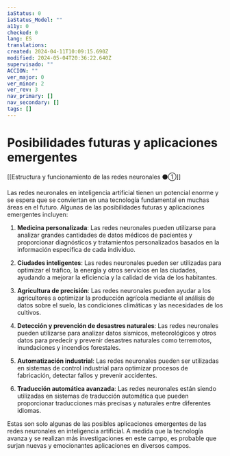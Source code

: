 ```yaml
---
iaStatus: 0
iaStatus_Model: ""
a11y: 0
checked: 0
lang: ES
translations: 
created: 2024-04-11T10:09:15.690Z
modified: 2024-05-04T20:36:22.640Z
supervisado: ""
ACCION: ""
ver_major: 0
ver_minor: 2
ver_rev: 3
nav_primary: []
nav_secondary: []
tags: []
---
```

# Posibilidades futuras y aplicaciones emergentes

[[Estructura y funcionamiento de las redes neuronales ⚫①]]

Las redes neuronales en inteligencia artificial tienen un potencial enorme y se espera que se conviertan en una tecnología fundamental en muchas áreas en el futuro. Algunas de las posibilidades futuras y aplicaciones emergentes incluyen:

1. **Medicina personalizada**: Las redes neuronales pueden utilizarse para analizar grandes cantidades de datos médicos de pacientes y proporcionar diagnósticos y tratamientos personalizados basados en la información específica de cada individuo.

2. **Ciudades inteligentes**: Las redes neuronales pueden ser utilizadas para optimizar el tráfico, la energía y otros servicios en las ciudades, ayudando a mejorar la eficiencia y la calidad de vida de los habitantes.

3. **Agricultura de precisión**: Las redes neuronales pueden ayudar a los agricultores a optimizar la producción agrícola mediante el análisis de datos sobre el suelo, las condiciones climáticas y las necesidades de los cultivos.

4. **Detección y prevención de desastres naturales**: Las redes neuronales pueden utilizarse para analizar datos sísmicos, meteorológicos y otros datos para predecir y prevenir desastres naturales como terremotos, inundaciones y incendios forestales.

5. **Automatización industrial**: Las redes neuronales pueden ser utilizadas en sistemas de control industrial para optimizar procesos de fabricación, detectar fallos y prevenir accidentes.

6. **Traducción automática avanzada**: Las redes neuronales están siendo utilizadas en sistemas de traducción automática que pueden proporcionar traducciones más precisas y naturales entre diferentes idiomas.

Estas son solo algunas de las posibles aplicaciones emergentes de las redes neuronales en inteligencia artificial. A medida que la tecnología avanza y se realizan más investigaciones en este campo, es probable que surjan nuevas y emocionantes aplicaciones en diversos campos.
